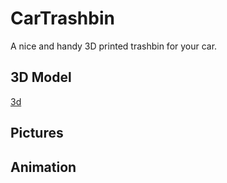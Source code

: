 # CarTrashbin
A nice and handy 3D printed trashbin for your car.

## 3D Model
[3d](3d/trashbin.stl)
<html><script src="https://embed.github.com/view/3d/mc-cat-tty/CarTrashbin/master/3d/trashbin.stl"> 
</script></html>


## Pictures

## Animation
